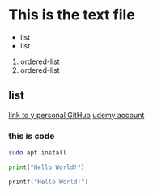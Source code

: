# This is the text file
- list
- list
1. ordered-list
2. ordered-list
## list
[link to y personal GitHub](https://github.com/Umary2019/)
[udemy account](https://www.udemy.com/?utm_source=aff-campaign&utm_medium=udemyads&LSNPUBID=wizKxmN8no4&ranMID=47907&ranEAID=wizKxmN8no4&ranSiteID=wizKxmN8no4-d02otWEAYjBcXuBaymtyJg&gad_source=1&gad_campaignid=22388734312&gbraid=0AAAAApACmIM5xTNY1zgl2HU8Xq3mATMDN&gclid=CjwKCAjw-svEBhB6EiwAEzSdrvb_892BE6A6Vywsa44G8DmRxrtwa9najBWNjrLPebOngk26LB4K5BoCsX4QAvD_BwE)
### this is code
```bash
sudo apt install
```

```py
print("Hello World!")
```

```c
printf("Hello World!")
```
